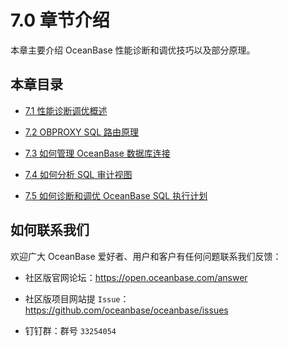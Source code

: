 7.0 章节介绍 
=============================



本章主要介绍 OceanBase 性能诊断和调优技巧以及部分原理。

本章目录 
-------------------------

* [7.1 性能诊断调优概述](/zh-CN/7.chapter-7-diagnosing-and-tuning-oceanbase-performance/2.01-overview-of-performance-diagnosis-and-optimization.md)

  

* [7.2 OBPROXY SQL 路由原理](/zh-CN/7.chapter-7-diagnosing-and-tuning-oceanbase-performance/3.7-2-obproxy-sql-routing-principles.md)

  

* [7.3 如何管理 OceanBase 数据库连接](/zh-CN/7.chapter-7-diagnosing-and-tuning-oceanbase-performance/4.03-how-to-manage-the-oceanbase-database-connection.md)

  

* [7.4 如何分析 SQL 审计视图](/zh-CN/7.chapter-7-diagnosing-and-tuning-oceanbase-performance/5.7-4-how-to-analyze-the-sql-audit-view.md)

  

* [7.5 如何诊断和调优 OceanBase SQL 执行计划](/zh-CN/7.chapter-7-diagnosing-and-tuning-oceanbase-performance/6.7-5-how-to-diagnose-and-tune-the-oceanbase-sql-execution.md)

  




如何联系我们 
---------------------------

欢迎广大 OceanBase 爱好者、用户和客户有任何问题联系我们反馈：

* 社区版官网论坛：https://open.oceanbase.com/answer

  

* 社区版项目网站提 `Issue`：https://github.com/oceanbase/oceanbase/issues

  

* 钉钉群：群号 `33254054`

  



